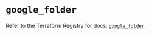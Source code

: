 # `google_folder`

Refer to the Terraform Registry for docs: [`google_folder`](https://registry.terraform.io/providers/hashicorp/google-beta/5.24.0/docs/resources/google_folder).
